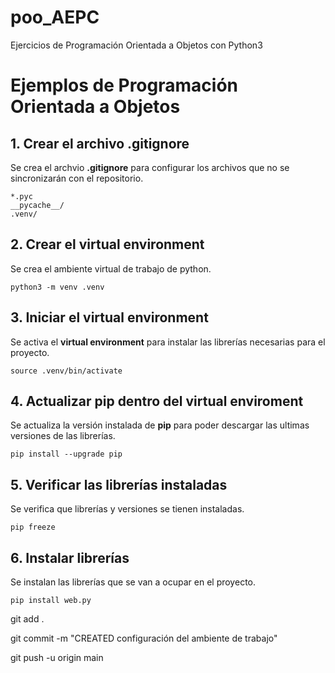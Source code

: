 # poo_AEPC
Ejercicios de Programación Orientada a Objetos con Python3

# Ejemplos de Programación Orientada a Objetos

## 1. Crear el archivo **.gitignore**
Se crea el archvio **.gitignore** para configurar los archivos que no se sincronizarán con el repositorio.
````shell
*.pyc
__pycache__/
.venv/
````

## 2. Crear el **virtual environment**
Se crea el ambiente virtual de trabajo de python.

````shell
python3 -m venv .venv
````

## 3. Iniciar el **virtual environment**
Se activa el **virtual environment** para instalar las librerías necesarias para el proyecto.

````shell
source .venv/bin/activate
````

## 4. Actualizar **pip** dentro del **virtual enviroment**
Se actualiza la versión instalada de **pip** para poder descargar las ultimas versiones de las librerías.

````shell
pip install --upgrade pip
````

## 5. Verificar las librerías instaladas
Se verifica que librerías y versiones se tienen instaladas.
````shell
pip freeze
````

## 6. Instalar librerías 
Se instalan las librerías que se van a ocupar en el proyecto.
````shell
pip install web.py
````

git add .

git commit -m "CREATED configuración del ambiente de trabajo"

git push -u origin main
